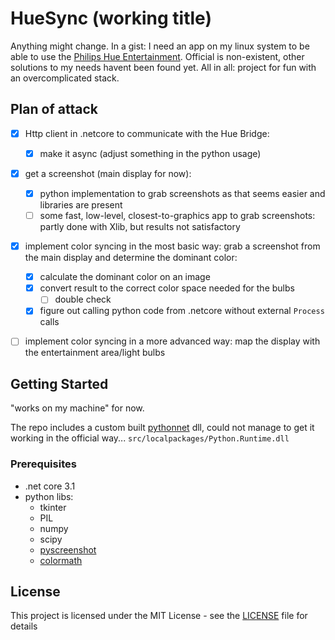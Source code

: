 # HueSync (working title)

Anything might change. In a gist: I need an app on my linux system to be able to use the [Philips Hue Entertainment](https://www2.meethue.com/en-us/entertainment). Official is non-existent, other solutions to my needs havent been found yet.
All in all: project for fun with an overcomplicated stack.

## Plan of attack
- [x] Http client in .netcore to communicate with the Hue Bridge:
    - [x] make it async (adjust something in the python usage)
- [x] get a screenshot (main display for now):
    - [x] python implementation to grab screenshots as that seems easier and libraries are present
    - [ ] some fast, low-level, closest-to-graphics app to grab screenshots: partly done with Xlib,         but results not satisfactory
- [x] implement color syncing in the most basic way: grab a screenshot from the main display and determine the dominant color:
    - [x] calculate the dominant color on an image
    - [x] convert result to the correct color space needed for the bulbs
        - [ ] double check
    - [x] figure out calling python code from .netcore without external `Process` calls
- [ ] implement color syncing in a more advanced way: map the display with the entertainment area/light bulbs


## Getting Started
"works on my machine" for now.

The repo includes a custom built [pythonnet](https://github.com/pythonnet/pythonnet) dll, could not manage to get it working in the official way... `src/localpackages/Python.Runtime.dll`

### Prerequisites
- .net core 3.1
- python libs:
    - tkinter
    - PIL
    - numpy
    - scipy
    - [pyscreenshot](https://pypi.org/project/pyscreenshot/)
    - [colormath](https://python-colormath.readthedocs.io/en/latest/)



## License

This project is licensed under the MIT License - see the [LICENSE](LICENSE) file for details
